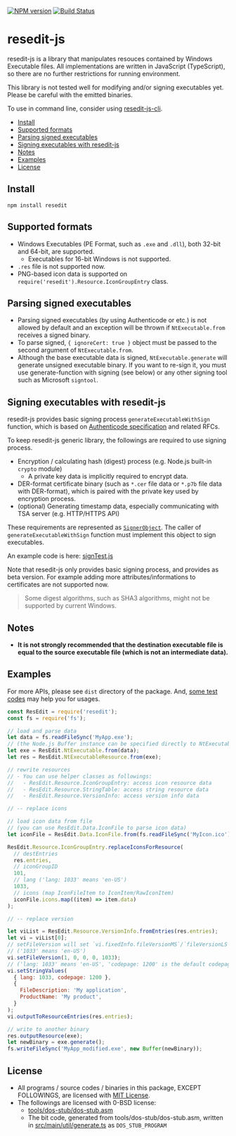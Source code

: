 [![NPM version](https://badge.fury.io/js/resedit.svg)](https://www.npmjs.com/package/resedit)
[![Build Status](https://api.travis-ci.com/jet2jet/resedit-js.svg?branch=master)](https://www.travis-ci.com/jet2jet/resedit-js)

# resedit-js

resedit-js is a library that manipulates resouces contained by Windows Executable files. All implementations are written in JavaScript (TypeScript), so there are no further restrictions for running environment.

This library is not tested well for modifying and/or signing executables yet. Please be careful with the emitted binaries.

To use in command line, consider using [resedit-js-cli](https://www.npmjs.com/package/resedit-cli).

- [Install](#install)
- [Supported formats](#supported-formats)
- [Parsing signed executables](#parsing-signed-executables)
- [Signing executables with resedit-js](#signing-executables-with-resedit-js)
- [Notes](#notes)
- [Examples](#examples)
- [License](#license)

## Install

```
npm install resedit
```

## Supported formats

- Windows Executables (PE Format, such as `.exe` and `.dll`), both 32-bit and 64-bit, are supported.
  - Executables for 16-bit Windows is not supported.
- `.res` file is not supported now.
- PNG-based icon data is supported on `require('resedit').Resource.IconGroupEntry` class.

## Parsing signed executables

- Parsing signed executables (by using Authenticode or etc.) is not allowed by default and an exception will be thrown if `NtExecutable.from` receives a signed binary.
- To parse signed, `{ ignoreCert: true }` object must be passed to the second argument of `NtExecutable.from`.
- Although the base executable data is signed, `NtExecutable.generate` will generate unsigned executable binary. If you want to re-sign it, you must use generate-function with signing (see below) or any other signing tool such as Microsoft `signtool`.

## Signing executables with resedit-js

resedit-js provides basic signing process `generateExecutableWithSign` function, which is based on [Authenticode specification](https://download.microsoft.com/download/9/c/5/9c5b2167-8017-4bae-9fde-d599bac8184a/authenticode_pe.docx) and related RFCs.

To keep resedit-js generic library, the followings are required to use signing process.

- Encryption / calculating hash (digest) process (e.g. Node.js built-in `crypto` module)
  - A private key data is implicitly required to encrypt data.
- DER-format certificate binary (such as `*.cer` file data or `*.p7b` file data with DER-format), which is paired with the private key used by encryption process.
- (optional) Generating timestamp data, especially communicating with TSA server (e.g. HTTP/HTTPS API)

These requirements are represented as [`SignerObject`](./src/main/sign/SignerObject.ts). The caller of `generateExecutableWithSign` function must implement this object to sign executables.

An example code is here: [signTest.js](./examples/sign/signTest.js)

Note that resedit-js only provides basic signing process, and provides as beta version. For example adding more attributes/informations to certificates are not supported now.

> Some digest algorithms, such as SHA3 algorithms, might not be supported by current Windows.

## Notes

- **It is not strongly recommended that the destination executable file is equal to the source executable file (which is not an intermediate data).**

## Examples

For more APIs, please see `dist` directory of the package. And, [some test codes](./src/test) may help you for usages.

```js
const ResEdit = require('resedit');
const fs = require('fs');

// load and parse data
let data = fs.readFileSync('MyApp.exe');
// (the Node.js Buffer instance can be specified directly to NtExecutable.from)
let exe = ResEdit.NtExecutable.from(data);
let res = ResEdit.NtExecutableResource.from(exe);

// rewrite resources
// - You can use helper classes as followings:
//   - ResEdit.Resource.IconGroupEntry: access icon resource data
//   - ResEdit.Resource.StringTable: access string resource data
//   - ResEdit.Resource.VersionInfo: access version info data

// -- replace icons

// load icon data from file
// (you can use ResEdit.Data.IconFile to parse icon data)
let iconFile = ResEdit.Data.IconFile.from(fs.readFileSync('MyIcon.ico'));

ResEdit.Resource.IconGroupEntry.replaceIconsForResource(
  // destEntries
  res.entries,
  // iconGroupID
  101,
  // lang ('lang: 1033' means 'en-US')
  1033,
  // icons (map IconFileItem to IconItem/RawIconItem)
  iconFile.icons.map((item) => item.data)
);

// -- replace version

let viList = ResEdit.Resource.VersionInfo.fromEntries(res.entries);
let vi = viList[0];
// setFileVersion will set `vi.fixedInfo.fileVersionMS`/`fileVersionLS` and 'FileVersion' string value
// ('1033' means 'en-US')
vi.setFileVersion(1, 0, 0, 0, 1033);
// ('lang: 1033' means 'en-US', 'codepage: 1200' is the default codepage)
vi.setStringValues(
  { lang: 1033, codepage: 1200 },
  {
    FileDescription: 'My application',
    ProductName: 'My product',
  }
);
vi.outputToResourceEntries(res.entries);

// write to another binary
res.outputResource(exe);
let newBinary = exe.generate();
fs.writeFileSync('MyApp_modified.exe', new Buffer(newBinary));
```

## License

- All programs / source codes / binaries in this package, EXCEPT FOLLOWINGS, are licensed with [MIT License](./LICENSE).
- The followings are licensed with 0-BSD license:
  - [tools/dos-stub/dos-stub.asm](./tools/dos-stub/dos-stub.asm)
  - The bit code, generated from tools/dos-stub/dos-stub.asm, written in [src/main/util/generate.ts](./src/main/util/generate.ts) as `DOS_STUB_PROGRAM`
